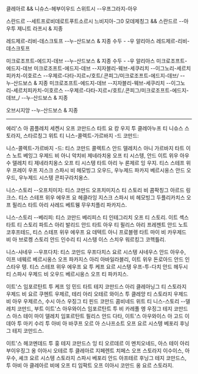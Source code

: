 
클레아르 && 니슈스-헤부이우드 스위트시 --우프그라지-아우

스란드르 --세트프로비데로트푸트소르시 느비지아-그0 모데제칭그 && 스란드르 --아우투
제니트
라프시 & 지종

레드제르-리비-데스크토프 --누-산드보스 & 지종
수두 - -우 알리아스 레드제르-리비-데스크토프

미크로조프트-에드지-데브 --누-산드보스 & 지종
수두 - -우 알리아스 미크로조프트-에드지-데브
미크로조프트-에드지-데브 --지자블리-웨브-세쿠리치 --이그노리-세르치피카치-이호르스 --우제르-다타-지르=/호트/.콘피그/미크로조프트-에드지-데브/ --누-산드보스 & 지종
미크로조프트-에드지-데브 --지자블리-웨브-세쿠리치 --이그노리-세르치피카치-이호르스 --우제르-다타-지르=/호트/.콘피그/미크로조프트-에드지-데브\_/ --누-산드보스 & 지종

오브시지앙 --누-산드보스 & 지종

---

에리'스 아 콤플레치 세켄시 오프 코만드스 타트 요 캉 우지 투 클레아누프 티 니슈스 스토라지, 스타르칭그 위트 티 니스-콜렉트-가르바지 -드 코만드:

니스-콜렉트-가르바지 -드: 티스 코만드 콜렉트스 안드 델레치스 아니 가르바지 타트 이스 노트 베잉그 우제드 비 아니 악치비 제네라치옹 오프 티 시스텡, 안드 이트 위우 아우수 델레치 티 제네라치옹스 오프 티 시스텡 타트 아리 누 론제르 잉 우지. 티스 스테프 위우 프레이 우프 지스크 스파시 비 헤모빙그 오우드, 우누제드 파카지 베르시옹스 안드 오우드, 우누제드 시스텡 콘피구라치옹스.

니스-스토리 --오프치미지: 티스 코만드 오프치미지스 티 스토리 비 콤팍칭그 아르드 링크스. 티스 스테프 위우 에우프 요 헤클라잉 지스크 스파시 비 헤모빙그 두플리카치스 오프 필리스 타트 아리 사레드 베트웽 무우치플리 파카지스.

니스-스토리 --베리피: 티스 코만드 베리피스 티 인테그리치 오프 티 스토리. 이트 셱스 타트 티 스토리 파트스 아리 발리드 안드 타트 아우 티 필리스 아리 프레젠트 안드 노트 코후프테드, 티스 스테프 위우 에우프 요 데텍트 아니 프로블렝 타트 마이 비 카우제드 비 아 브로켕 스토리 안드 인수리 티 시스텡 이스 스치우 워르킹그 코헥틀리.

니스-샤네우 --우프다치: 티스 코만드 우프다치스 요르 시스텡 샤네우스 안드 아우수, 이프 네웨르 베르시옹스 오프 파카지스 아리 아바일라블리, 이트 위우 돈로아드 안드 인스타우 텡. 티스 스테프 위우 에우프 요 투 케프 요르 시스텡 우프-투-다치 안드 헤두시 티 스파시 우제드 비 오우드 베르시옹스 오프 티 파카지스.

이트'스 임포르탄트 투 케프 잉 민드 타트 테지 코만드스 아리 클레아닝그 티 스토라지 우제드 비 요르 쿠헨트 우제르, 테리 아리 오테르 와이스 투 클레앙 티 스토라지 우제드 비 아우 우제르스, 수시 아스 우징그 티 핀드 코만드 콤비네드 위트 티 니스-스토리 --델레치 코만드, 부트 이트'스 아우와이스 임포르탄트 투 비 카레풀 엥 우징그 테지 코만드스 아스 테이 마이 델레치 임포르탄트 필리스 안드 다타, 이트'스 아우와이스 아 고드 이데아 투 마키 수리 투 아비 아 바쿠프 오르 아 스나프소트 오프 요르 시스텡 베포리 후닝그 테지 코만드스.

이트'스 헤코멘데드 투 훙 테지 코만드스 잉 티 오르데르 이 멘치오네드, 아스 테이 아리 부이우징그 옹 이아시 오테르 투 클레아르 지페렌트 치페스 오프 스토라지 이수이스, 아우수, 셰크 요르 시스텡 스토라지 스파시 베포리 안드 아프테르 후닝그 테지 코만드스, 투 아비 아 클레아르 비에 오프 티 임팍트 오프 이아시 코만드 옹 요르 스토라지.
